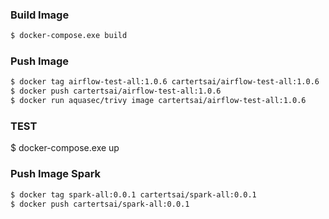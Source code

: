 ### Build Image
```bash
$ docker-compose.exe build
```

### Push Image

```bash
$ docker tag airflow-test-all:1.0.6 cartertsai/airflow-test-all:1.0.6
$ docker push cartertsai/airflow-test-all:1.0.6
$ docker run aquasec/trivy image cartertsai/airflow-test-all:1.0.6
```

### TEST
$ docker-compose.exe up


### Push Image Spark

```bash
$ docker tag spark-all:0.0.1 cartertsai/spark-all:0.0.1
$ docker push cartertsai/spark-all:0.0.1
```